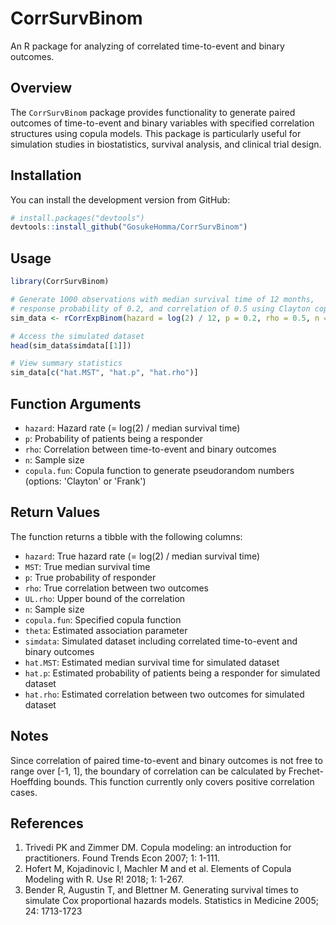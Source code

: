 # CorrSurvBinom

An R package for analyzing of correlated time-to-event and binary outcomes.

## Overview

The `CorrSurvBinom` package provides functionality to generate paired outcomes of time-to-event and binary variables with specified correlation structures using copula models. This package is particularly useful for simulation studies in biostatistics, survival analysis, and clinical trial design.

## Installation

You can install the development version from GitHub:

```r
# install.packages("devtools")
devtools::install_github("GosukeHomma/CorrSurvBinom")
```

## Usage

```r
library(CorrSurvBinom)

# Generate 1000 observations with median survival time of 12 months,
# response probability of 0.2, and correlation of 0.5 using Clayton copula
sim_data <- rCorrExpBinom(hazard = log(2) / 12, p = 0.2, rho = 0.5, n = 1000, copula.fun = 'Clayton')

# Access the simulated dataset
head(sim_data$simdata[[1]])

# View summary statistics
sim_data[c("hat.MST", "hat.p", "hat.rho")]
```

## Function Arguments

- `hazard`: Hazard rate (= log(2) / median survival time)
- `p`: Probability of patients being a responder
- `rho`: Correlation between time-to-event and binary outcomes
- `n`: Sample size
- `copula.fun`: Copula function to generate pseudorandom numbers (options: 'Clayton' or 'Frank')

## Return Values

The function returns a tibble with the following columns:

- `hazard`: True hazard rate (= log(2) / median survival time)
- `MST`: True median survival time
- `p`: True probability of responder
- `rho`: True correlation between two outcomes
- `UL.rho`: Upper bound of the correlation
- `n`: Sample size
- `copula.fun`: Specified copula function
- `theta`: Estimated association parameter
- `simdata`: Simulated dataset including correlated time-to-event and binary outcomes
- `hat.MST`: Estimated median survival time for simulated dataset
- `hat.p`: Estimated probability of patients being a responder for simulated dataset
- `hat.rho`: Estimated correlation between two outcomes for simulated dataset

## Notes

Since correlation of paired time-to-event and binary outcomes is not free to range over [-1, 1], the boundary of correlation can be calculated by Frechet-Hoeffding bounds. This function currently only covers positive correlation cases.

## References

1. Trivedi PK and Zimmer DM. Copula modeling: an introduction for practitioners. Found Trends Econ 2007; 1: 1-111.
2. Hofert M, Kojadinovic I, Machler M and et al. Elements of Copula Modeling with R. Use R! 2018; 1: 1-267.
3. Bender R, Augustin T, and Blettner M. Generating survival times to simulate Cox proportional hazards models. Statistics in Medicine 2005; 24: 1713-1723
